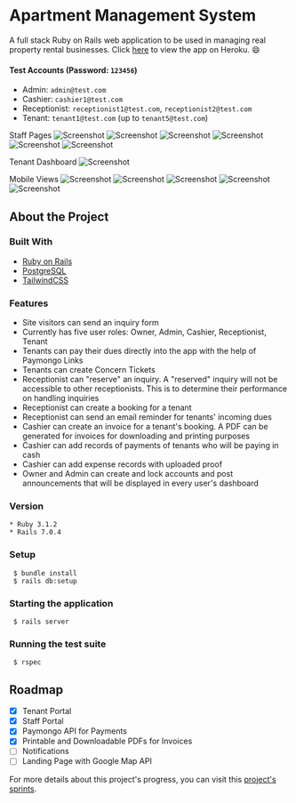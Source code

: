 # Apartment Management System

A full stack Ruby on Rails web application to be used in managing real property rental businesses. Click [here](https://mwpmi.herokuapp.com) to view the app on Heroku. :smile:

#### Test Accounts (Password: `123456`)
- Admin: `admin@test.com`
- Cashier: `cashier1@test.com`
- Receptionist: `receptionist1@test.com`, `receptionist2@test.com`
- Tenant: `tenant1@test.com` (up to `tenant5@test.com`)

Staff Pages
![Screenshot](./screenshots/screenshot1.png)
![Screenshot](./screenshots/screenshot2.png)
![Screenshot](./screenshots/screenshot3.png)
![Screenshot](./screenshots/screenshot4.png)
![Screenshot](./screenshots/screenshot5.png)
![Screenshot](./screenshots/screenshot6.png)

Tenant Dashboard
![Screenshot](./screenshots/screenshot10.png)

Mobile Views
![Screenshot](./screenshots/screenshot7.png)
![Screenshot](./screenshots/screenshot8.png)
![Screenshot](./screenshots/screenshot9.png)
![Screenshot](./screenshots/screenshot11.png)
![Screenshot](./screenshots/ERD.png)

## About the Project

### Built With
- [Ruby on Rails](https://rubyonrails.org/)
- [PostgreSQL](https://www.postgresql.org/)
- [TailwindCSS](https://tailwindcss.com/)

### Features
- Site visitors can send an inquiry form
- Currently has five user roles: Owner, Admin, Cashier, Receptionist, Tenant
- Tenants can pay their dues directly into the app with the help of Paymongo Links
- Tenants can create Concern Tickets
- Receptionist can "reserve" an inquiry. A "reserved" inquiry will not be accessible to other receptionists. This is to determine their performance on handling inquiries
- Receptionist can create a booking for a tenant
- Receptionist can send an email reminder for tenants' incoming dues
- Cashier can create an invoice for a tenant's booking. A PDF can be generated for invoices for downloading and printing purposes
- Cashier can add records of payments of tenants who will be paying in cash
- Cashier can add expense records with uploaded proof
- Owner and Admin can create and lock accounts and post announcements that will be displayed in every user's dashboard

### Version
```
* Ruby 3.1.2
* Rails 7.0.4
```

### Setup
```
 $ bundle install
 $ rails db:setup
```
 
### Starting the application
```
 $ rails server
```

### Running the test suite
```
 $ rspec
```

## Roadmap

- [x] Tenant Portal
- [x] Staff Portal
- [x] Paymongo API for Payments
- [x] Printable and Downloadable PDFs for Invoices
- [ ] Notifications
- [ ] Landing Page with Google Map API

For more details about this project's progress, you can visit this [project's sprints](https://github.com/users/jpatrickldg/projects/2).
